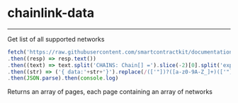 # chainlink-data

---

Get list of all supported networks
```js
fetch('https://raw.githubusercontent.com/smartcontractkit/documentation/main/src/features/feeds/data/chains.ts')
.then((resp) => resp.text())
.then((text) => text.split('CHAINS: Chain[] =').slice(-2)[0].split('export')[0]) // keep useful data
.then((str) => ('{ data:'+str+'}').replace(/(['"])?([a-z0-9A-Z_]+)(['"])?:/g, '"$2": ').replaceAll('https": ','https:').replace(/\,(?!\s*?[\{\[\"\'\w])/g, ''))
.then(JSON.parse).then(console.log)
```

Returns an array of pages, each page containing an array of networks
